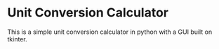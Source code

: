 # Unit Conversion Calculator
This is a simple unit conversion calculator in python with a GUI built on tkinter.
